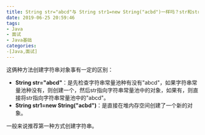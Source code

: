 ```yaml
---
title: String str="abcd"与 String str1=new String("acbd")一样吗？str和str1相等吗?
date: 2019-06-25 20:59:46
tags:
- Java
- 面试
- Java基础
categories:
-[Java,面试]
---
```


这俩种方法创建字符串对象事有一定的区别：

<!--more-->



+ **String str="abcd"**：是先检查字符串常量池种有没有"abcd"，如果字符串常量池种没有，则创建一个，然后str指向字符串常量池中的对象，如果有，则直接将str指向字符串常量池中的"abcd"。
+ **String str1=new String("acbd")**：是直接在堆内存空间创建了一个新的对象。  

一般来说推荐第一种方式创建字符串。

